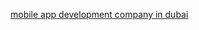 <a href="https://freshperspectiveenews.blogspot.com/2024/10/what-is-mobile-app-development-company.html">mobile app development company in dubai</a>
